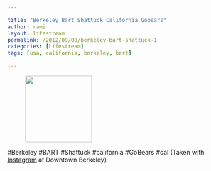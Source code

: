 ```yaml
---

title: "Berkeley Bart Shattuck California Gobears"
author: rami
layout: lifestream 
permalink: /2012/09/08/berkeley-bart-shattuck-1
categories: [Lifestream]
tags: [usa, california, berkeley, bart]

---
```


<div id='gallery-67' class='gallery galleryid-1833 gallery-columns-3 gallery-size-thumbnail'>
  <figure class='gallery-item'> 
  
  <div class='gallery-icon landscape'>
    <a href='http://139.59.20.41/2012/09/08/berkeley-bart-shattuck-california-gobears/attachment/1834/'><img width="150" height="150" src="http://139.59.20.41/wp-content/uploads/2012/09/tumblr_ma0djp490T1qb4qlko1_1280-150x150.jpg" class="attachment-thumbnail size-thumbnail" alt="" srcset="http://139.59.20.41/wp-content/uploads/2012/09/tumblr_ma0djp490T1qb4qlko1_1280-150x150.jpg 150w, http://139.59.20.41/wp-content/uploads/2012/09/tumblr_ma0djp490T1qb4qlko1_1280-300x300.jpg 300w, http://139.59.20.41/wp-content/uploads/2012/09/tumblr_ma0djp490T1qb4qlko1_1280-100x100.jpg 100w, http://139.59.20.41/wp-content/uploads/2012/09/tumblr_ma0djp490T1qb4qlko1_1280.jpg 612w" sizes="100vw" /></a>
  </div></figure>
</div>

#Berkeley #BART #Shattuck #california #GoBears #cal (Taken with [Instagram](http://instagram.com) at Downtown Berkeley)
